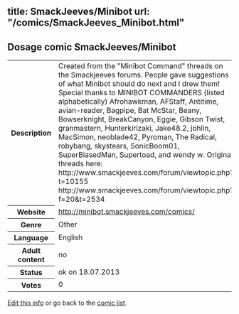 title: SmackJeeves/Minibot
url: "/comics/SmackJeeves_Minibot.html"
---
Dosage comic SmackJeeves/Minibot
-----------------------------------------

<p id="msg"></p>
<script type="text/javascript">
if (window.location.search === '?edit_info_mail=sent_ok') {
  var elem = document.getElementById("msg");
  elem.innerHTML = 'Edited information sucessfully sent for review, which is usually done daily. Thanks!';
  elem.className = 'ok';
}
</script>
<table class="comicinfo">
<tr>
<th>Description</th><td>Created from the &quot;Minibot Command&quot; threads on the Smackjeeves forums. People gave suggestions of what Minibot should do next and I drew them! Special thanks to MINIBOT COMMANDERS (listed alphabetically) Afrohawkman, AFStaff, Antitime, avian-reader, Bagpipe, Bat McStar, Beany, Bowserknight, BreakCanyon, Eggie, Gibson Twist, granmastern, Hunterkirizaki, Jake48.2, johlin, MacSimon, neoblade42, Pyroman, The Radical, robybang, skystears, SonicBoom01, SuperBiasedMan, Supertoad, and wendy w. Original threads here: http://www.smackjeeves.com/forum/viewtopic.php?t=10155 http://www.smackjeeves.com/forum/viewtopic.php?f=20&amp;t=2534</td>
</tr>
<tr>
<th>Website</th><td><a href="http://minibot.smackjeeves.com/comics/">http://minibot.smackjeeves.com/comics/</a></td>
</tr>
<tr>
<th>Genre</th><td>Other</td>
</tr>
<tr>
<th>Language</th><td>English</td>
</tr>
<tr>
<th>Adult content</th><td>no</td>
</tr>
<tr>
<th>Status</th><td>ok on 18.07.2013</td>
</tr>
<tr>
<th>Votes</th><td>0</td>
</tr>
</table>

[Edit this info](SmackJeeves_Minibot_edit.html) or go back to the [comic list](../comic-index.html).
